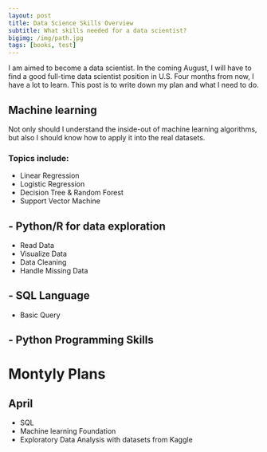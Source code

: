 ```yaml
---
layout: post
title: Data Science Skills Overview
subtitle: What skills needed for a data scientist?
bigimg: /img/path.jpg
tags: [books, test]
---
```


I am aimed to become a data scientist. In the coming August, I will have to find a good full-time data scientist position in U.S. Four months from now, I have a lot to learn. This post is to write down my plan and what I need to do.

## Machine learning
Not only should I understand the inside-out of machine learning algorithms, but also I should know how to apply it into the real datasets.

### Topics include:
- Linear Regression
- Logistic Regression
- Decision Tree & Random Forest
- Support Vector Machine

## - Python/R for data exploration
- Read Data
- Visualize Data
- Data Cleaning
- Handle Missing Data

## - SQL Language
- Basic Query

## - Python Programming Skills
## 

# Montyly Plans
## April
- SQL
- Machine learning Foundation
- Exploratory Data Analysis with datasets from Kaggle
